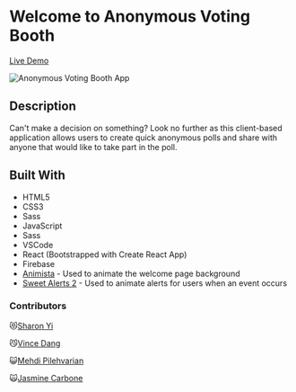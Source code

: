 # Welcome to Anonymous Voting Booth

[Live Demo](https://anonvotingbooth.github.io/anonymousVotingBooth)

![Anonymous Voting Booth App](https://i.imgur.com/lfeXdzp.jpg)

## Description
Can't make a decision on something? Look no further as this client-based application allows users to create quick anonymous polls and share with anyone that would like to take part in the poll.

## Built With
* HTML5
* CSS3
* Sass
* JavaScript
* Sass
* VSCode
* React (Bootstrapped with Create React App)
* Firebase
* [Animista](https://animista.net/) - Used to animate the welcome page background
* [Sweet Alerts 2](https://cdn.jsdelivr.net/npm/sweetalert2@9) - Used to animate alerts for users when an event occurs

### Contributors 
 :heart_eyes_cat:[Sharon Yi](https://github.com/sharon-yi)

 :smirk_cat:[Vince Dang](https://github.com/DangVincent)

 :smiley_cat:[Mehdi Pilehvarian](https://github.com/mantonionip)

 :scream_cat:[Jasmine Carbone](https://github.com/tiltedcanvas)
